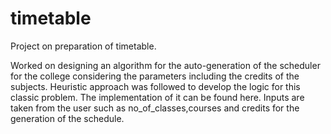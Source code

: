 # timetable
Project on preparation of timetable.

Worked on designing an algorithm for the auto-generation of the scheduler for the college considering the parameters including the credits of the subjects. Heuristic approach was followed to develop the logic for this classic problem. The implementation of it can be found here. Inputs are taken from the user such as no_of_classes,courses and credits for the generation of the schedule.
